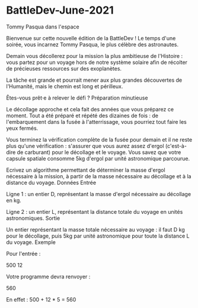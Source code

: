 # BattleDev-June-2021

Tommy Pasqua dans l'espace

Bienvenue sur cette nouvelle édition de la BattleDev ! Le temps d'une soirée, vous incarnez Tommy Pasqua, le plus célèbre des astronautes.

Demain vous décollerez pour la mission la plus ambitieuse de l'Histoire : vous partez pour un voyage hors de notre système solaire afin de récolter de précieuses ressources sur des exoplanètes.

La tâche est grande et pourrait mener aux plus grandes découvertes de l'Humanité, mais le chemin est long et périlleux.

Êtes-vous prêt·e à relever le défi ?
Préparation minutieuse

Le décollage approche et cela fait des années que vous préparez ce moment. Tout a été préparé et répété des dizaines de fois : de l'embarquement dans la fusée à l'atterrissage, vous pourriez tout faire les yeux fermés.

Vous terminez la vérification complète de la fusée pour demain et il ne reste plus qu'une vérification : s'assurer que vous aurez assez d'ergol (c'est-à-dire de carburant) pour le décollage et le voyage. Vous savez que votre capsule spatiale consomme 5kg d'ergol par unité astronomique parcourue.

Ecrivez un algorithme permettant de déterminer la masse d'ergol nécessaire à la mission, à partir de la masse nécessaire au décollage et à la distance du voyage.
Données
Entrée

Ligne 1 : un entier D, représentant la masse d'ergol nécessaire au décollage en kg.

Ligne 2 : un entier L, représentant la distance totale du voyage en unités astronomiques.
Sortie

Un entier représentant la masse totale nécessaire au voyage : il faut D kg pour le décollage, puis 5kg par unité astronomique pour toute la distance L du voyage.
Exemple

Pour l'entrée :

500
12

Votre programme devra renvoyer :

560

En effet : 500 + 12 * 5 = 560
